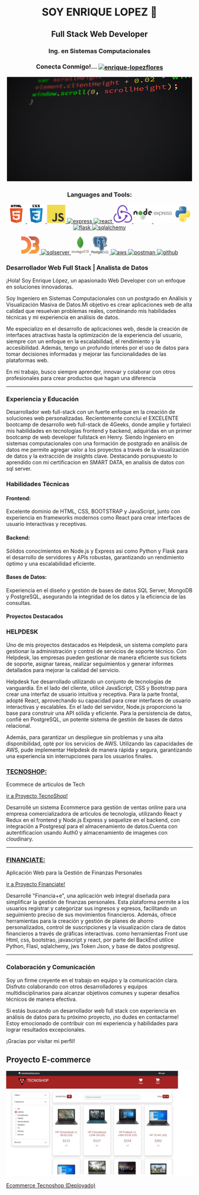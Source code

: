 
<h1 align="center">SOY ENRIQUE LOPEZ 👋</h1>

<h2 align="center">Full Stack Web Developer</h2>
<h3 align="center">Ing. en Sistemas Computacionales</h3>


<h3 align="center">Conecta Conmigo!...
    <a href="https://linkedin.com/in/enrique-lopezflores" target="blank">
        <img align="center" src="https://static.vecteezy.com/system/resources/previews/018/930/480/non_2x/linkedin-logo-linkedin-icon-transparent-free-png.png" alt="enrique-lopezflores" height="50" 
    width="50" />
    </a>
</h3>
  <p align="center">   
      <img src="https://github.com/ingenriquelopez/ingenriquelopez/blob/main/Code2.gif" alt="ingenriquelopez" style="margin: auto; border-radius: 10" /> 
  </p>  

<h3 align="center">Languages and Tools:</h3>


<p align="center">
    <a href="https://www.w3.org/html/" target="_blank" rel="noreferrer"> 
        <img src="https://raw.githubusercontent.com/devicons/devicon/master/icons/html5/html5-original-wordmark.svg" alt="html5" width="50" height="50"/>
    </a>
    <a href="https://www.w3schools.com/css/" target="_blank" rel="noreferrer">
       <img src="https://raw.githubusercontent.com/devicons/devicon/master/icons/css3/css3-original-wordmark.svg" alt="css3" width="50" height="50"/> 
    </a> 
    <a href="https://developer.mozilla.org/en-US/docs/Web/JavaScript" target="_blank" rel="noreferrer">
        <img src="https://raw.githubusercontent.com/devicons/devicon/master/icons/javascript/javascript-original.svg" alt="javascript" width="50" height="50"/> 
    </a> 
     <a href="https://icons.getbootstrap.com/assets/img/icons-hero.png" target="_blank" rel="noreferrer">
         <img src="https://upload.wikimedia.org/wikipedia/commons/thumb/b/b2/Bootstrap_logo.svg/1280px-Bootstrap_logo.svg.png" alt="express" width="50" height="50"/>
    </a> 
    <a href="https://react.dev/" target="_blank" rel="noreferrer">
        <img src="https://cdn.worldvectorlogo.com/logos/react-1.svg" alt="react" width="50" height="50"/> 
    </a> 
    <a href="https://redux.js.org" target="_blank" rel="noreferrer">
            <img src="https://raw.githubusercontent.com/devicons/devicon/master/icons/redux/redux-original.svg" alt="redux" width="50" height="50"/> 
    </a> 
    <a href="https://nodejs.org" target="_blank" rel="noreferrer">
        <img src="https://raw.githubusercontent.com/devicons/devicon/master/icons/nodejs/nodejs-original-wordmark.svg" alt="nodejs" width="50" height="50"/> 
    <a>
        <img src="https://raw.githubusercontent.com/devicons/devicon/master/icons/express/express-original-wordmark.svg" alt="express" width="50" height="50"/>
    </a> 
    </a> 
    <a href="https://www.python.org" target="_blank" rel="noreferrer"> <img src="https://raw.githubusercontent.com/devicons/devicon/master/icons/python/python-original.svg" alt="python" width="50" height="50"/> 
    </a> 
    <a href="https://flask.palletsprojects.com/en/stable/" target="_blank" rel="noreferrer"> <img src="https://flask.palletsprojects.com/en/stable/_images/flask-horizontal.png" alt="flask" width="80" height="50"/> 
    </a> 
    <a href="https://www.sqlalchemy.org/" target="_blank" rel="noreferrer"> <img src="https://miro.medium.com/v2/resize:fit:1400/0*msfsws06ImMSJYop.jpg" alt="sqlalchemy" width="80" height="55"/> 
    </a> 
</p>
<p align="center">
    <a href="https://d3js.org/" target="_blank" rel="noreferrer"> 
        <img src="https://raw.githubusercontent.com/devicons/devicon/master/icons/d3js/d3js-original.svg" alt="d3js" width="50" height="50"/>
    </a> 
    <a href="https://www.microsoft.com/es-mx/sql-server/sql-server-2022" target="_blank" rel="noreferrer">
        <img src="https://www.svgrepo.com/show/303229/microsoft-sql-server-logo.svg" alt="sqlserver" width="50" height="50"/>
    </a> 
    <a href="https://www.mongodb.com/" target="_blank" rel="noreferrer">
        <img src="https://raw.githubusercontent.com/devicons/devicon/master/icons/mongodb/mongodb-original-wordmark.svg" alt="mongodb" width="50" height="50"/>
    </a> 
    <a href="https://www.postgresql.org" target="_blank" rel="noreferrer"> 
        <img src="https://raw.githubusercontent.com/devicons/devicon/master/icons/postgresql/postgresql-original-wordmark.svg" alt="postgresql" width="50" height="50"/>
    </a> 
    <a href="https://aws.amazon.com/" target="_blank" rel="noreferrer"> 
        <img src="https://cdn.worldvectorlogo.com/logos/amazon-web-services.svg" alt="aws" width="50" height="60"/>
    </a> 
    <a href="https://www.postman.com/" target="_blank" rel="noreferrer"> 
        <img src="https://www.svgrepo.com/show/354202/postman-icon.svg" alt="postman" width="50" height="50"/>
    </a> 
    <a href="https://github.com/" target="_blank" rel="noreferrer"> 
        <img src="https://cdn.prod.website-files.com/63be620d63863b897c02c28a/6477657755c46a6f4965855f_github_large.png" alt="github" width="80" height="50"/>
    </a> 
</p>
<h3> 
  Desarrollador Web Full Stack | Analista de Datos
</h3>
<p>
¡Hola! Soy Enrique López, un apasionado Web Developer con un enfoque en soluciones innovadoras.

Soy Ingeniero en Sistemas Computacionales con un postgrado en Análisis y Visualización Masiva de Datos.Mi objetivo es crear aplicaciones web de alta calidad que resuelvan problemas reales, combinando mis habilidades técnicas y mi experiencia en análisis de datos.

Me especializo en el desarrollo de aplicaciones web, desde la creación de interfaces atractivas hasta la optimización de la experiencia del usuario, siempre con un enfoque en la escalabilidad, el rendimiento y la accesibilidad. Además, tengo un profundo interés por el uso de datos para tomar decisiones informadas y mejorar las funcionalidades de las plataformas web.

En mi trabajo, busco siempre aprender, innovar y colaborar con otros profesionales para crear productos que hagan una diferencia<hr>
  <h3>
  Experiencia y Educación  
  </h3>
 <p>
    Desarrollador web full-stack con un fuerte enfoque en la creación de soluciones web personalizadas. Recientemente conclui el EXCELENTE bootcamp de desarrollo web full-stack de 4Geeks, donde amplie y fortaleci mis habilidades en tecnologías frontend y backend, adquiridas en un primer bootcamp de web developer fullstack en  Henry. Siendo Ingeniero en sistemas computacionales con una formación de postgrado en análisis de datos me permite agregar valor a los proyectos a través de la visualización de datos y la extracción de insights clave. Destacando porsupuesto lo aprendido con mi certificacion en SMART DATA, en analisis de datos con sql server.    
 </p> 
 <h3> Habilidades Técnicas </h3>
<h4>Frontend: </h4> Excelente dominio de HTML, CSS, BOOTSTRAP y JavaScript, junto con experiencia en frameworks modernos como React para crear interfaces de usuario interactivas y receptivas.
<h4>Backend: </h4> Sólidos conocimientos en Node.js y Express asi como Python y Flask para el desarrollo de servidores y APIs robustas, garantizando un rendimiento óptimo y una escalabilidad eficiente.
<h4>Bases de Datos:</h4> Experiencia en el diseño y gestión de bases de datos SQL Server, MongoDB y PostgreSQL, asegurando la integridad de los datos y la eficiencia de las consultas.
<h4>Proyectos Destacados </h4>
<h3>HELPDESK</h3>
<p>
  Uno de mis proyectos destacados es Helpdesk, un sistema completo para gestionar la administración y control de servicios de soporte técnico. Con Helpdesk, las empresas pueden gestionar de manera eficiente sus tickets de soporte, asignar tareas, realizar seguimientos y generar informes detallados para mejorar la calidad del servicio.

Helpdesk fue desarrollado utilizando un conjunto de tecnologías de vanguardia. En el lado del cliente, utilicé JavaScript, CSS y Bootstrap para crear una interfaz de usuario intuitiva y receptiva. Para la parte frontal, adopté React, aprovechando su capacidad para crear interfaces de usuario interactivas y escalables. En el lado del servidor, Node.js proporcionó la base para construir una API sólida y eficiente. Para la persistencia de datos, confié en PostgreSQL, un potente sistema de gestión de bases de datos relacional.

Además, para garantizar un despliegue sin problemas y una alta disponibilidad, opté por los servicios de AWS. Utilizando las capacidades de AWS, pude implementar Helpdesk de manera rápida y segura, garantizando una experiencia sin interrupciones para los usuarios finales.
</p>


<h3> <a href = "https://e-commerce-pf-henna.vercel.app/"> TECNOSHOP:</a> </h3> <p>Ecommece de articulos de Tech</p>   <a href = "href = "https://e-commerce-pf-henna.vercel.app/"> ir a Proyecto TecnoShop! </a>

<p>Desarrollé un sistema Ecommerce para gestión de ventas online para una empresa comercializadora de articulos de tecnologia, utilizando React y Redux en el frontend y Node.js Express y sequelize en el backend, con integración a Postgresql para el almacenamiento de datos.Cuenta con autentificacion usando Auth0 y almacenamiento de imagenes con cloudinary.
</p>
<hr>
<h3> <a href = "https://tinyurl.com/financiate"> FINANCIATE:</a> </h3> <p>Aplicación Web para la Gestión de Finanzas Personales</p>   <a href = "https://tinyurl.com/financiate"> ir a Proyecto Financiate! </a>
<p>
Desarrollé "Financia+e", una aplicación web integral diseñada para simplificar la gestión de finanzas personales. Esta plataforma permite a los usuarios registrar y categorizar sus ingresos y egresos, facilitando un seguimiento preciso de sus movimientos financieros. Además, ofrece herramientas para la creación y gestión de planes de ahorro personalizados, control de suscripciones y la visualización clara de datos financieros a través de gráficas interactivas.
    como herramientas Front use Html, css, bootstrao, javascript y react, por parte del BackEnd utilice Python, Flasl, sqlalchemy, jws Token Json, y base de datos postgresql.
</p>
</h3>
<hr>

<h3>Colaboración y Comunicación </h3>
Soy un firme creyente en el trabajo en equipo y la comunicación clara. Disfruto colaborando con otros desarrolladores y equipos multidisciplinarios para alcanzar objetivos comunes y superar desafíos técnicos de manera efectiva.

Si estás buscando un desarrollador web full stack con experiencia en análisis de datos para tu próximo proyecto, ¡no dudes en contactarme! Estoy emocionado de contribuir con mi experiencia y habilidades para lograr resultados excepcionales.

¡Gracias por visitar mi perfil!
<h2> Proyecto E-commerce </h2>

<p align="left"> <img src="https://github.com/ingenriquelopez/ingenriquelopez/blob/main/Slide1.JPG" alt="ingenriquelopez" /> </p>
<a href = "https://e-commerce-pf-henna.vercel.app/"> Ecommerce Tecnoshop (Deployado) </a>
